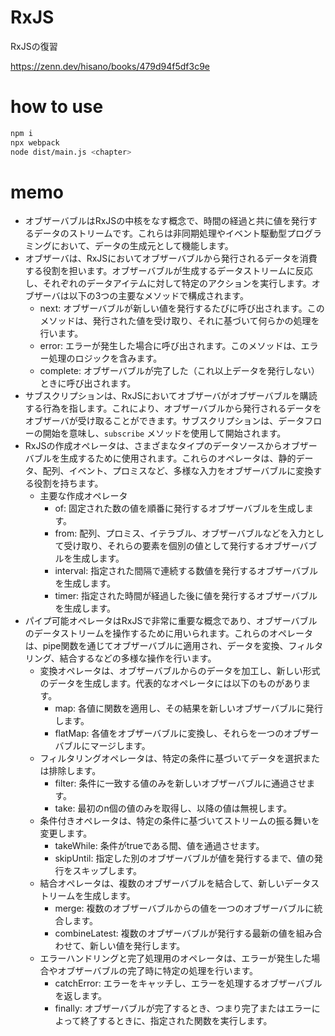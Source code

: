 # RxJS
RxJSの復習

https://zenn.dev/hisano/books/479d94f5df3c9e

# how to use
```bash
npm i
npx webpack
node dist/main.js <chapter>
```

# memo

* オブザーバブルはRxJSの中核をなす概念で、時間の経過と共に値を発行するデータのストリームです。これらは非同期処理やイベント駆動型プログラミングにおいて、データの生成元として機能します。
* オブザーバは、RxJSにおいてオブザーバブルから発行されるデータを消費する役割を担います。オブザーバブルが生成するデータストリームに反応し、それぞれのデータアイテムに対して特定のアクションを実行します。オブザーバは以下の3つの主要なメソッドで構成されます。
  * next: オブザーバブルが新しい値を発行するたびに呼び出されます。このメソッドは、発行された値を受け取り、それに基づいて何らかの処理を行います。
  * error: エラーが発生した場合に呼び出されます。このメソッドは、エラー処理のロジックを含みます。
  * complete: オブザーバブルが完了した（これ以上データを発行しない）ときに呼び出されます。
* サブスクリプションは、RxJSにおいてオブザーバがオブザーバブルを購読する行為を指します。これにより、オブザーバブルから発行されるデータをオブザーバが受け取ることができます。サブスクリプションは、データフローの開始を意味し、`subscribe` メソッドを使用して開始されます。
* RxJSの作成オペレータは、さまざまなタイプのデータソースからオブザーバブルを生成するために使用されます。これらのオペレータは、静的データ、配列、イベント、プロミスなど、多様な入力をオブザーバブルに変換する役割を持ちます。
  * 主要な作成オペレータ
    * of: 固定された数の値を順番に発行するオブザーバブルを生成します。
    * from: 配列、プロミス、イテラブル、オブザーバブルなどを入力として受け取り、それらの要素を個別の値として発行するオブザーバブルを生成します。
    * interval: 指定された間隔で連続する数値を発行するオブザーバブルを生成します。
    * timer: 指定された時間が経過した後に値を発行するオブザーバブルを生成します。
* パイプ可能オペレータはRxJSで非常に重要な概念であり、オブザーバブルのデータストリームを操作するために用いられます。これらのオペレータは、pipe関数を通じてオブザーバブルに適用され、データを変換、フィルタリング、結合するなどの多様な操作を行います。
  * 変換オペレータは、オブザーバブルからのデータを加工し、新しい形式のデータを生成します。代表的なオペレータには以下のものがあります。
    * map: 各値に関数を適用し、その結果を新しいオブザーバブルに発行します。
    * flatMap: 各値をオブザーバブルに変換し、それらを一つのオブザーバブルにマージします。
  * フィルタリングオペレータは、特定の条件に基づいてデータを選択または排除します。
    * filter: 条件に一致する値のみを新しいオブザーバブルに通過させます。
    * take: 最初のn個の値のみを取得し、以降の値は無視します。
  * 条件付きオペレータは、特定の条件に基づいてストリームの振る舞いを変更します。
    * takeWhile: 条件がtrueである間、値を通過させます。
    * skipUntil: 指定した別のオブザーバブルが値を発行するまで、値の発行をスキップします。
  * 結合オペレータは、複数のオブザーバブルを結合して、新しいデータストリームを生成します。
    * merge: 複数のオブザーバブルからの値を一つのオブザーバブルに統合します。
    * combineLatest: 複数のオブザーバブルが発行する最新の値を組み合わせて、新しい値を発行します。
  * エラーハンドリングと完了処理用のオペレータは、エラーが発生した場合やオブザーバブルの完了時に特定の処理を行います。
    * catchError: エラーをキャッチし、エラーを処理するオブザーバブルを返します。
    * finally: オブザーバブルが完了するとき、つまり完了またはエラーによって終了するときに、指定された関数を実行します。
